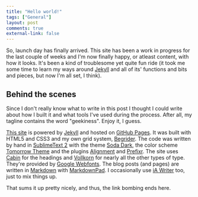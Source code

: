 ```yaml
---
title: "Hello world!"
tags: ["General"]
layout: post
comments: true
external-link: false
---
```


So, launch day has finally arrived. This site has been a work in progress for the last couple of weeks and I'm now finally happy, or atleast content, with how it looks. It's been a kind of troublesome yet quite fun ride (it took me some time to learn my ways around [Jekyll](http://www.jekyllrb.com/ "Jekyll") and all of its' functions and bits and pieces, but now I'm all set, I think).

## Behind the scenes

Since I don't really know what to write in this post I thought I could write about how I built it and what tools I've used during the process. After all, my tagline contains the word "geekiness". Enjoy it, I guess.

[This site](http://ellengummesson.com/ "ellengummesson.com") is powered by [Jekyll](http://www.jekyllrb.com/ "Jekyll") and hosted on [GitHub Pages](http://pages.github.com/ "GitHub Pages"). It was built with HTML5 and CSS3 and my own grid system, [Begrider](/projects/begrider). The code was written by hand in [SublimeText 2](http://www.sublimetext.com/ "SublimeText 2") with the theme [Soda Dark](https://github.com/buymeasoda/soda-theme/ "Soda Dark"), the color scheme [Tomorrow Theme](https://github.com/chriskempson/tomorrow-theme "Tomorrow Theme") and the plugins [Alignment](http://wbond.net/sublime_packages/alignment/ "Alignment") and [Prefixr](http://wbond.net/sublime_packages/prefixr "Prefixr"). The site uses [Cabin](http://www.google.com/webfonts/specimen/Cabin "Cabin") for the headings and [Vollkorn](http://www.google.com/webfonts/specimen/Vollkorn "Vollkorn") for nearly all the other types of type. They're provided by [Google Webfonts](http://www.google.com/webfonts "Google Webfonts"). The blog posts (and pages) are written in [Markdown](http://http://daringfireball.net/projects/markdown/ "Markdown") with [MarkdownPad](http://www.markdownpad.com/ "MarkdownPad"). I occasionally use [iA Writer](http://www.iawriter.com/ "iA Writer") too, just to mix things up.

That sums it up pretty nicely, and thus, the link bombing ends here.
